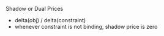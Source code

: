 Shadow or Dual Prices
- delta(obj) / delta(constraint)
- whenever constraint is not binding, shadow price is zero

